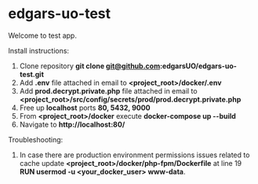 # edgars-uo-test

Welcome to test app.

Install instructions:
1. Clone repository                                             **git clone git@github.com:edgarsUO/edgars-uo-test.git**
2. Add **.env** file attached in email to                       **<project_root>/docker/.env**
3. Add **prod.decrypt.private.php** file attached in email to   **<project_root>/src/config/secrets/prod/prod.decrypt.private.php**
4. Free up **localhost** ports                                  **80, 5432, 9000**
5. From **<project_root>/docker** execute                       **docker-compose up --build**
6. Navigate to                                                  **http://localhost:80/**

Troubleshooting:
1. In case there are production environment permissions issues related to cache
update **<project_root>/docker/php-fpm/Dockerfile** at line 19 **RUN usermod -u <your_docker_user> www-data**.
